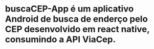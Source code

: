# buscaCEP-App é um aplicativo Android de busca de enderço pelo CEP desenvolvido em react native, consumindo a API ViaCep.
